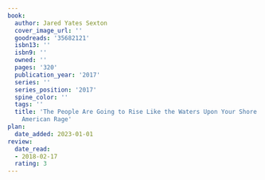 ```yaml
---
book:
  author: Jared Yates Sexton
  cover_image_url: ''
  goodreads: '35682121'
  isbn13: ''
  isbn9: ''
  owned: ''
  pages: '320'
  publication_year: '2017'
  series: ''
  series_position: '2017'
  spine_color: ''
  tags: ''
  title: 'The People Are Going to Rise Like the Waters Upon Your Shore: A Story of
    American Rage'
plan:
  date_added: 2023-01-01
review:
  date_read:
  - 2018-02-17
  rating: 3
---
```

